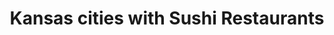 ---
layout: state
title: Kansas cities with Sushi Restaurants
permalink: /kansas/
stateAbbr: KS
stateName: Kansas
place_type: Sushi Restaurant
---